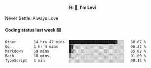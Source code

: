 <h4 style="text-align: center;">Hi 👋, I'm Levi</h4>  Never Settle. Always Love
<!---<img align="right" alt="Coding" width="300" src="https://i.pinimg.com/originals/81/17/8b/81178b47a8598f0c81c4799f2cdd4057.gif"></p> --->

#### Coding status last week ⌨️

<!--START_SECTION:waka-->

```txt
Other        14 hrs 47 mins  █████████████████████▓░░░   86.67 %
Go           1 hr 4 mins     █▓░░░░░░░░░░░░░░░░░░░░░░░   06.32 %
Markdown     59 mins         █▒░░░░░░░░░░░░░░░░░░░░░░░   05.82 %
Bash         10 mins         ▒░░░░░░░░░░░░░░░░░░░░░░░░   01.00 %
TypeScript   1 min           ░░░░░░░░░░░░░░░░░░░░░░░░░   00.13 %
```

<!--END_SECTION:waka-->
